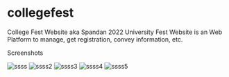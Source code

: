 # collegefest
College Fest Website aka Spandan 2022 University Fest Website is an Web Platform to manage, get registration, convey information, etc.

Screenshots



![ssss](https://user-images.githubusercontent.com/94804215/196562707-a990530a-8166-48da-97b5-f2658fe108a5.PNG)
![ssss2](https://user-images.githubusercontent.com/94804215/196562715-73f2241a-cc7a-43db-8930-995b7dc9c3d2.PNG)
![ssss3](https://user-images.githubusercontent.com/94804215/196562719-aa7d921f-a09b-49ce-b615-e93529ea0301.PNG)
![ssss4](https://user-images.githubusercontent.com/94804215/196562720-576d44a7-5c94-44f0-a682-232c92a939b2.PNG)
![ssss5](https://user-images.githubusercontent.com/94804215/196562771-9f45f32f-b0dc-4935-97df-dbe40d46469e.PNG)

